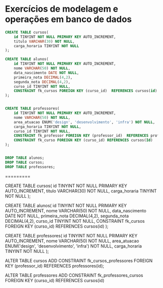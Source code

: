 # Exercícios de modelagem e operações em banco de dados


```sql
CREATE TABLE cursos(
    id TINYINT NOT NULL PRIMARY KEY AUTO_INCREMENT,
    titulo VARCHAR(30) NOT NULL,
    carga_horaria TINYINT NOT NULL
);
```


```sql
CREATE TABLE alunos(
    id TINYINT NOT NULL PRIMARY KEY AUTO_INCREMENT,
    nome VARCHAR(50) NOT NULL,
    data_nascimento DATE NOT NULL,
    primeira_nota DECIMAL(4,2),
    segunda_nota DECIMAL(4,2),
    curso_id TINYINT NOT NULL,
    CONSTRAINT fk_cursos FOREIGN KEY (curso_id)  REFERENCES cursos(id)
);
```



```sql

CREATE TABLE professores(
    id TINYINT NOT NULL PRIMARY KEY AUTO_INCREMENT,
    nome VARCHAR(50) NOT NULL,
   	area_atuacao ENUM('design', 'desenvolvimento', 'infra') NOT NULL, 
    carga_horaria TINYINT NOT NULL,
    curso_id TINYINT NOT NULL,
    CONSTRAINT fk_professor FOREIGN KEY (professor_id)  REFERENCES professores(id),
    CONSTRAINT fk_curso FOREIGN KEY (curso_id) REFERENCES cursos(Id)
);
```


```sql

DROP TABLE alunos;
DROP TABLE cursos;
DROP TABLE professores;
```

=========


CREATE TABLE cursos(
    id TINYINT NOT NULL PRIMARY KEY AUTO_INCREMENT,
    titulo VARCHAR(30) NOT NULL,
    carga_horaria TINYINT NOT NULL
);


CREATE TABLE alunos(
    id TINYINT NOT NULL PRIMARY KEY AUTO_INCREMENT,
    nome VARCHAR(50) NOT NULL,
    data_nascimento DATE NOT NULL,
    primeira_nota DECIMAL(4,2),
    segunda_nota DECIMAL(4,2),
    curso_id TINYINT NOT NULL,
    CONSTRAINT fk_cursos FOREIGN KEY (curso_id)  REFERENCES cursos(id)
);

CREATE TABLE professores(
    id TINYINT NOT NULL PRIMARY KEY AUTO_INCREMENT,
    nome VARCHAR(50) NOT NULL,
   	area_atuacao ENUM('design', 'desenvolvimento', 'infra') NOT NULL, 
    carga_horaria TINYINT NOT NULL
);

ALTER TABLE cursos
    ADD CONSTRAINT fk_cursos_professores
    FOREIGN KEY (professor_id) REFERENCES professores(id);

ALTER TABLE professores
    ADD CONSTRAINT fk_professores_cursos
    FOREIGN KEY (curso_id) REFERENCES cursos(id)